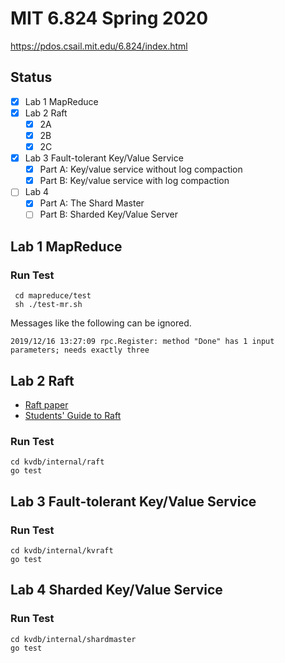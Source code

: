 # MIT 6.824 Spring 2020
https://pdos.csail.mit.edu/6.824/index.html
## Status
- [x] Lab 1 MapReduce
- [x] Lab 2 Raft
    - [x] 2A
    - [x] 2B
    - [x] 2C
- [x] Lab 3 Fault-tolerant Key/Value Service
    - [x] Part A: Key/value service without log compaction
    - [x] Part B: Key/value service with log compaction
- [ ] Lab 4
    - [x] Part A: The Shard Master
    - [ ] Part B: Sharded Key/Value Server

## Lab 1 MapReduce
### Run Test
```
 cd mapreduce/test
 sh ./test-mr.sh
```
Messages like the following can be ignored.
```
2019/12/16 13:27:09 rpc.Register: method "Done" has 1 input parameters; needs exactly three
```
## Lab 2 Raft
- [Raft paper](https://pdos.csail.mit.edu/6.824/papers/raft-extended.pdf)
- [Students' Guide to Raft](https://thesquareplanet.com/blog/students-guide-to-raft/)
### Run Test
```
cd kvdb/internal/raft
go test
```
## Lab 3 Fault-tolerant Key/Value Service
### Run Test
```
cd kvdb/internal/kvraft
go test
```
## Lab 4 Sharded Key/Value Service
### Run Test
```
cd kvdb/internal/shardmaster
go test
```

